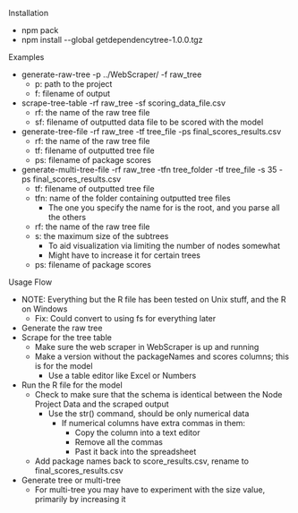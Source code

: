 Installation
- npm pack
- npm install --global getdependencytree-1.0.0.tgz

Examples
- generate-raw-tree -p ../WebScraper/ -f raw_tree
  - p: path to the project
  - f: filename of output
- scrape-tree-table -rf raw_tree -sf scoring_data_file.csv
  - rf: the name of the raw tree file
  - sf: filename of outputted data file to be scored with the model
- generate-tree-file -rf raw_tree -tf tree_file -ps final_scores_results.csv
  - rf: the name of the raw tree file
  - tf: filename of outputted tree file
  - ps: filename of package scores
- generate-multi-tree-file -rf raw_tree -tfn tree_folder -tf tree_file -s 35 -ps final_scores_results.csv
  - tf: filename of outputted tree file
  - tfn: name of the folder containing outputted tree files
    - The one you specify the name for is the root, and you parse all the others
  - rf: the name of the raw tree file
  - s: the maximum size of the subtrees
    - To aid visualization via limiting the number of nodes somewhat
    - Might have to increase it for certain trees
  - ps: filename of package scores
   
Usage Flow
- NOTE: Everything but the R file has been tested on Unix stuff, and the R on Windows
  - Fix: Could convert to using fs for everything later
- Generate the raw tree
- Scrape for the tree table
  - Make sure the web scraper in WebScraper is up and running
  - Make a version without the packageNames and scores columns; this is for the model
    - Use a table editor like Excel or Numbers
- Run the R file for the model
  - Check to make sure that the schema is identical between the Node Project Data and the scraped output
    - Use the str() command, should be only numerical data
      - If numerical columns have extra commas in them:
        - Copy the column into a text editor
        - Remove all the commas
        - Past it back into the spreadsheet
  - Add package names back to score_results.csv, rename to final_scores_results.csv
- Generate tree or multi-tree
  - For multi-tree you may have to experiment with the size value, primarily by increasing it
